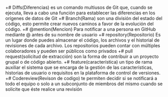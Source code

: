 +# Diffs(Diferencias)
es un comando multiusos de Git que, cuando se ejecuta, lleva a cabo una función para establecer las diferencias en los orígenes de datos de Git
+# Branch(Rama)
son una división del estado del código, esto permite crear nuevos caminos a favor de la evolución del código.
+# @mention(Mencion)
Para notificar a una persona en GitHub mediante @ antes de su nombre de usuario
+# repository(Repositorio)
Es un lugar donde puedes almacenar el código, los archivos y el historial de revisiones de cada archivo. Los repositorios pueden contar con múltiples colaboradores y pueden ser públicos como privados
+# pull request(solicitud de extracción)
son la forma de contribuir a un proyecto grupal o de código abierto. 
+# feature(característica)
un tipo de rama auxiliar el sistema que se encarga de la gestión de las características, historias de usuario o requisitos en la plataforma de control de versiones.
+# Codereview(Revison de codigo)
 te permiten decidir si se notificará a todo el equipo o solo a un subconjunto de miembros del mismo cuando se solicite que éste realice una revisión
